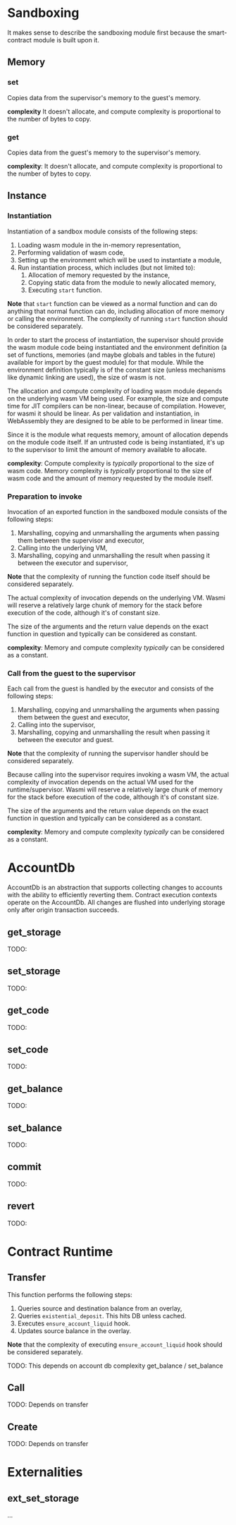 # Sandboxing

It makes sense to describe the sandboxing module first because the smart-contract module is built upon it.

## Memory

### set

Copies data from the supervisor's memory to the guest's memory.

**complexity** It doesn't allocate, and compute complexity is proportional to the number of bytes to copy.

### get

Copies data from the guest's memory to the supervisor's memory.

**complexity**: It doesn't allocate, and compute complexity is proportional to the number of bytes to copy.

## Instance

### Instantiation

Instantiation of a sandbox module consists of the following steps:

1. Loading wasm module in the in-memory representation,
2. Performing validation of wasm code,
3. Setting up the environment which will be used to instantiate a module,
4. Run instantiation process, which includes (but not limited to):
	1. Allocation of memory requested by the instance,
	2. Copying static data from the module to newly allocated memory,
	3. Executing `start` function.

**Note** that `start` function can be viewed as a normal function and can do anything that normal function can do, including allocation of more memory or calling the environment. The complexity of running `start` function should be considered separately.

In order to start the process of instantiation, the supervisor should provide the wasm module code being instantiated and the environment definition (a set of functions, memories (and maybe globals and tables in the future) available for import by the guest module) for that module. While the environment definition typically is of the constant size (unless mechanisms like dynamic linking are used), the size of wasm is not.

The allocation and compute complexity of loading wasm module depends on the underlying wasm VM being used. For example, the size and compute time for JIT compilers can be non-linear, because of compilation. However, for wasmi it should be linear. As per validation and instantiation, in WebAssembly they are designed to be able to be performed in linear time.

Since it is the module what requests memory, amount of allocation depends on the module code itself. If an untrusted code is being instantiated, it's up to the supervisor to limit the amount of memory available to allocate.

**complexity**: Compute complexity is *typically* proportional to the size of wasm code. Memory complexity is *typically* proportional to the size of wasm code and the amount of memory requested by the module itself.

### Preparation to invoke

Invocation of an exported function in the sandboxed module consists of the following steps:

1. Marshalling, copying and unmarshalling the arguments when passing them between the supervisor and executor,
2. Calling into the underlying VM,
3. Marshalling, copying and unmarshalling the result when passing it between the executor and supervisor,

**Note** that the complexity of running the function code itself should be considered separately.

The actual complexity of invocation depends on the underlying VM. Wasmi will reserve a relatively large chunk of memory for the stack before execution of the code, although it's of constant size.

The size of the arguments and the return value depends on the exact function in question and typically can be considered as constant.

**complexity**: Memory and compute complexity *typically* can be considered as a constant.

### Call from the guest to the supervisor

Each call from the guest is handled by the executor and consists of the following steps:

1. Marshalling, copying and unmarshalling the arguments when passing them between the guest and executor,
2. Calling into the supervisor,
3. Marshalling, copying and unmarshalling the result when passing it between the executor and guest.

**Note** that the complexity of running the supervisor handler should be considered separately.

Because calling into the supervisor requires invoking a wasm VM, the actual complexity of invocation depends on the actual VM used for the runtime/supervisor. Wasmi will reserve a relatively large chunk of memory for the stack before execution of the code, although it's of constant size.

The size of the arguments and the return value depends on the exact function in question and typically can be considered as a constant.

**complexity**: Memory and compute complexity *typically* can be considered as a constant.

# AccountDb

AccountDb is an abstraction that supports collecting changes to accounts with the ability to efficiently reverting them. Contract
execution contexts operate on the AccountDb. All changes are flushed into underlying storage only after origin transaction succeeds.

## get_storage

TODO:

## set_storage

TODO:

## get_code

TODO:

## set_code

TODO:

## get_balance

TODO:

## set_balance

TODO:

## commit

TODO:

## revert

TODO:

# Contract Runtime

## Transfer

This function performs the following steps:

1. Queries source and destination balance from an overlay,
2. Queries `existential_deposit`. This hits DB unless cached.
3. Executes `ensure_account_liquid` hook.
4. Updates source balance in the overlay.

**Note** that the complexity of executing `ensure_account_liquid` hook should be considered separately.

TODO: This depends on account db complexity get_balance / set_balance

## Call

TODO: Depends on transfer

## Create

TODO: Depends on transfer

# Externalities

## ext_set_storage

...